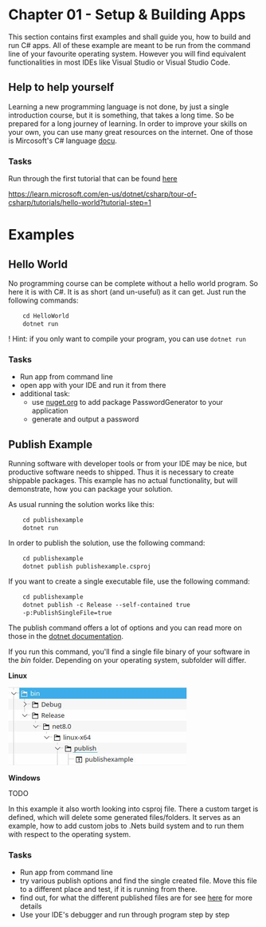 # Chapter 01 - Setup & Building Apps
This section contains first examples and shall guide you, how to build and run C# apps. All of these example are meant to be run from the command line of your favourite operating system. However you will find equivalent functionalities in most IDEs like Visual Studio or Visual Studio Code.

## Help to help yourself
Learning a new programming language is not done, by just a single introduction course, but it is something, that takes a long time. So be prepared for a long journey of learning. In order to improve your skills on your own, you can use many great resources on the internet. One of those is Mircosoft's C# language [docu](https://learn.microsoft.com/en-us/dotnet/csharp/). 

### Tasks
Run through the first tutorial that can be found [here](https://learn.microsoft.com/de-de/training/modules/csharp-write-first/)

https://learn.microsoft.com/en-us/dotnet/csharp/tour-of-csharp/tutorials/hello-world?tutorial-step=1

# Examples

## Hello World
No programming course can be complete without a hello world program. So here it is with C#. It is as short (and un-useful) as it can get. Just run the following commands:
```shell
    cd HelloWorld
    dotnet run 
```

 ! Hint: if you only want to compile your program, you can use `dotnet run`

### Tasks
* Run app from command line
* open app with your IDE and run it from there
* additional task:
    * use [nuget.org](nuget.org) to add package PasswordGenerator to your application
    * generate and output a password

## Publish Example
Running software with developer tools or from your IDE may be nice, but productive software needs to shipped. Thus it is necessary to create shippable packages. This example has no actual functionality, but will demonstrate, how you can package your solution.

As usual running the solution works like this:

```shell
    cd publishexample
    dotnet run 
```

In order to publish the solution, use the following command:
```shell
    cd publishexample
    dotnet publish publishexample.csproj  
```

If you want to create a single executable file, use the following command:
```shell
    cd publishexample
    dotnet publish -c Release --self-contained true 
    -p:PublishSingleFile=true
```
The publish command offers a lot of options and you can read more on those in the [dotnet documentation](https://learn.microsoft.com/en-us/dotnet/core/tools/dotnet-publish).

If you run this command, you'll find a single file binary of your software in the _bin_ folder. Depending on your operating system, subfolder will differ.

__Linux__

![Linux](../imgs/publish_linux.jpg)

__Windows__

TODO

In this example it also worth looking into csproj file. There a custom target is defined, which will delete some generated files/folders. It serves as an example, how to add custom jobs to .Nets build system and to run them with respect to the operating system.

### Tasks
* Run app from command line
* try various publish options and find the single created file. Move this file to a different place and test, if it is running from there.
* find out, for what the different published files are for see [here](https://learn.microsoft.com/de-de/dotnet/core/tutorials/publishing-with-visual-studio?pivots=dotnet-8-0) for more details
* Use your IDE's debugger and run through program step by step